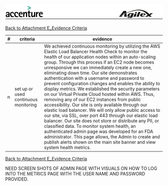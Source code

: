![alt tag](https://github.com/AccentureFed/18FRFQ-Response/blob/master/process-documentation/agile-process-photos/response-images/proposal-header.png?raw=true)

[Back to Attachment E_Evidence Criteria](https://github.com/AccentureFed/18FRFQ-Response/blob/master/process-documentation/evidence/README.md)

|#|criteria|evidence|
|-------|---------------|------------------|
|n|set up or used continuous monitoring |We achieved continuous monitoring by utilizing the AWS Elastic Load Balancer Health Check to monitor the health of our application nodes within an auto-scaling group. Through this process if an EC2 node becomes unresponsive we can immediately create a new one, eliminating down time. Our site demonstrates authentication with a username and password to prevent configuration changes and enables the ability to display metrics.  We established the security parameters on our Virtual Private Cloud hosted within AWS.  Thus, removing any of our EC2 instances from public accessibility.  Our site is only available through our elastic load balancer. We will only allow public access to our site, via SSL, over port 443 through our elastic load balancer. Our site does not store or distribute any PII, or classified data.  To monitor system health, an authenticated admin page was developed for an FDA administrator. This page allows, the Admin to create and publish alerts shown on the main site banner and view system health metrics. |

[Back to Attachment E_Evidence Criteria](https://github.com/AccentureFed/18FRFQ-Response/blob/master/process-documentation/evidence/README.md)



NEED SCREEN SHOTS OF ADMIN PAGE WITH VISUALS ON HOW TO LOG INTO THE METRICS PAGE WITH THE USER NAME AND PASSWORD PROVIDED.

